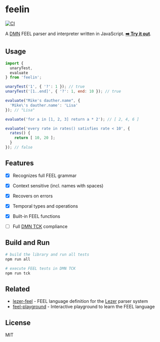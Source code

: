 # feelin

[![CI](https://github.com/nikku/feelin/actions/workflows/CI.yml/badge.svg)](https://github.com/nikku/feelin/actions/workflows/CI.yml)

A [DMN](https://www.omg.org/spec/DMN/) FEEL parser and interpreter written in JavaScript. [__:arrow_right: Try it out__](https://nikku.github.io/feel-playground).


## Usage

```javascript
import {
  unaryTest,
  evaluate
} from 'feelin';

unaryTest('1', { '?': 1 }); // true
unaryTest('[1..end]', { '?': 1, end: 10 }); // true

evaluate("Mike's dauther.name", {
  'Mike\'s dauther.name': 'Lisa'
}); // "Lisa"

evaluate('for a in [1, 2, 3] return a * 2'); // [ 2, 4, 6 ]

evaluate('every rate in rates() satisfies rate < 10', {
  rates() {
    return [ 10, 20 ];
  }
}); // false
```


## Features

* [x] Recognizes full FEEL grammar
* [x] Context sensitive (incl. names with spaces)
* [x] Recovers on errors
* [x] Temporal types and operations
* [x] Built-in FEEL functions
* [ ] Full [DMN TCK](https://github.com/dmn-tck/tck) compliance


## Build and Run

```sh
# build the library and run all tests
npm run all

# execute FEEL tests in DMN TCK
npm run tck
```


## Related

* [lezer-feel](https://github.com/nikku/lezer-feel) - FEEL language definition for the [Lezer](https://lezer.codemirror.net/) parser system
* [feel-playground](https://github.com/nikku/feel-playground) - Interactive playground to learn the FEEL language


## License

MIT
